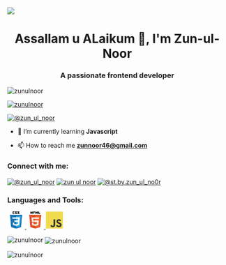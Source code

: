  <img src="https://cdni.iconscout.com/illustration/premium/thumb/young-boy-coding-in-html-language-in-laptop-4386443-3638119.png?f=webp" align="center" width=50%>

<h1 align="center">Assallam u ALaikum 👋, I'm Zun-ul-Noor</h1>
<h3 align="center">A passionate frontend developer</h3>

<p align="left"> <img src="https://komarev.com/ghpvc/?username=zunulnoor&label=Profile%20views&color=0e75b6&style=flat" alt="zunulnoor" /> </p>

<p align="left"> <a href="https://github.com/ryo-ma/github-profile-trophy"><img src="https://github-profile-trophy.vercel.app/?username=zunulnoor" alt="zunulnoor" /></a> </p>

<p align="left"> <a href="https://twitter.com/@zun_ul_noor" target="blank"><img src="https://img.shields.io/twitter/follow/@zun_ul_noor?logo=twitter&style=for-the-badge" alt="@zun_ul_noor" /></a> </p>

- 🌱 I’m currently learning **Javascript**

- 📫 How to reach me **zunnoor46@gmail.com**

<h3 align="left">Connect with me:</h3>
<p align="left">
<a href="https://twitter.com/@zun_ul_noor" target="blank"><img align="center" src="https://raw.githubusercontent.com/rahuldkjain/github-profile-readme-generator/master/src/images/icons/Social/twitter.svg" alt="@zun_ul_noor" height="30" width="40" /></a>
<a href="https://fb.com/zun ul noor" target="blank"><img align="center" src="https://raw.githubusercontent.com/rahuldkjain/github-profile-readme-generator/master/src/images/icons/Social/facebook.svg" alt="zun ul noor" height="30" width="40" /></a>
<a href="https://instagram.com/@st.by.zun_ul_no0r" target="blank"><img align="center" src="https://raw.githubusercontent.com/rahuldkjain/github-profile-readme-generator/master/src/images/icons/Social/instagram.svg" alt="@st.by.zun_ul_no0r" height="30" width="40" /></a>
</p>

<h3 align="left">Languages and Tools:</h3>
<p align="left"> <a href="https://www.w3schools.com/css/" target="_blank" rel="noreferrer"> <img src="https://raw.githubusercontent.com/devicons/devicon/master/icons/css3/css3-original-wordmark.svg" alt="css3" width="40" height="40"/> </a> <a href="https://www.w3.org/html/" target="_blank" rel="noreferrer"> <img src="https://raw.githubusercontent.com/devicons/devicon/master/icons/html5/html5-original-wordmark.svg" alt="html5" width="40" height="40"/> </a> <a href="https://developer.mozilla.org/en-US/docs/Web/JavaScript" target="_blank" rel="noreferrer"> <img src="https://raw.githubusercontent.com/devicons/devicon/master/icons/javascript/javascript-original.svg" alt="javascript" width="40" height="40"/> </a> </p>

<p><img align="left" src="https://github-readme-stats.vercel.app/api/top-langs?username=zunulnoor&show_icons=true&locale=en&layout=compact" alt="zunulnoor" /></p>

<p>&nbsp;<img align="center" src="https://github-readme-stats.vercel.app/api?username=zunulnoor&show_icons=true&locale=en" alt="zunulnoor" /></p>

<p><img align="center" src="https://github-readme-streak-stats.herokuapp.com/?user=zunulnoor&" alt="zunulnoor" /></p>
